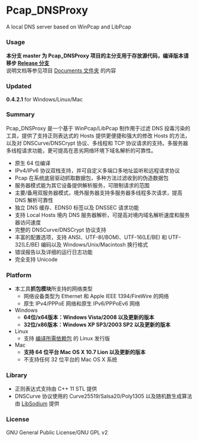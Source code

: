 ﻿Pcap_DNSProxy
=====
A local DNS server based on WinPcap and LibPcap

### Usage
**本分支 master 为 Pcap_DNSProxy 项目的主分支用于存放源代码，编译版本请移步 [Release 分支](https://github.com/chengr28/Pcap_DNSProxy/tree/Release)**<br />
说明文档等参见项目 [Documents 文件夹](https://github.com/chengr28/Pcap_DNSProxy/tree/master/Documents) 的内容

### Updated
**0.4.2.1** for Windows/Linux/Mac

### Summary
Pcap_DNSProxy 是一个基于 WinPcap/LibPcap 制作用于过滤 DNS 投毒污染的工具，提供了支持正则表达式的 Hosts 提供更便捷和强大的修改 Hosts 的方法，以及对 DNSCurve/DNSCrypt 协议、多线程和 TCP 协议请求的支持。多服务器多线程请求功能，更可提高在恶劣网络环境下域名解析的可靠性。
* 原生 64 位编译
* IPv4/IPv6 协议双栈支持，并可自定义多端口多地址监听和远程请求协议
* Pcap 在系统底层驱动抓取数据包，多种方法过滤收到的伪造数据包
* 服务器模式能为其它设备提供解析服务，可限制请求的范围
* 主要/备用双服务器模式，境外服务器支持多服务器多线程多次请求，提高 DNS 解析可靠性
* 独立 DNS 缓存、EDNS0 标签以及 DNSSEC 请求功能
* 支持 Local Hosts 境内 DNS 服务器解析，可提高对境内域名解析速度和服务器访问速度
* 完整的 DNSCurve/DNSCrypt 协议支持
* 丰富的配置选项，支持 ANSI、UTF-8(/BOM)、UTF-16(LE/BE) 和 UTF-32(LE/BE) 编码以及 Windows/Unix/Macintosh 换行格式
* 错误报告以及详细的运行日志功能
* 完全支持 Unicode

### Platform
* 本工具**抓包模块**所支持的网络类型
  * 网络设备类型为 Ethernet 和 Apple IEEE 1394/FireWire 的网络
  * 原生 IPv4/PPPoE 网络和原生 IPv6/PPPoEv6 网络
* Windows
  * **64位/x64版本：Windows Vista/2008 以及更新的版本**
  * **32位/x86版本：Windows XP SP3/2003 SP2 以及更新的版本**
* Linux
  * 支持 [编译所需依赖包](https://github.com/chengr28/Pcap_DNSProxy/tree/master/Documents) 的 Linux 发行版
* Mac
  * **支持 64 位平台 Mac OS X 10.7 Lion 以及更新的版本**
  * 不支持任何 32 位平台的 Mac OS X 系统

### Library
* 正则表达式支持由 C++ 11 STL 提供
* DNSCurve 协议使用的 Curve25519/Salsa20/Poly1305 以及随机数生成算法由 [LibSodium](https://github.com/jedisct1/libsodium) 提供

### License
GNU General Public License/GNU GPL v2
